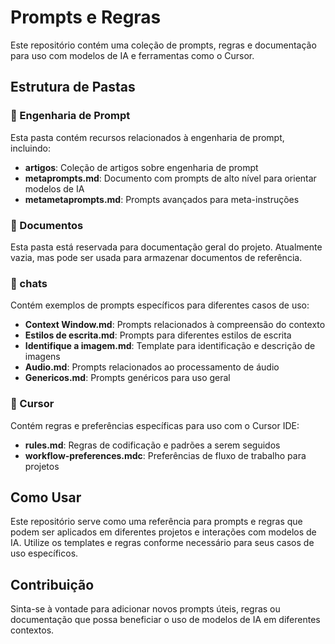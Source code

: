 # Prompts e Regras

Este repositório contém uma coleção de prompts, regras e documentação para uso com modelos de IA e ferramentas como o Cursor.

## Estrutura de Pastas

### 📁 Engenharia de Prompt
Esta pasta contém recursos relacionados à engenharia de prompt, incluindo:
- **artigos**: Coleção de artigos sobre engenharia de prompt
- **metaprompts.md**: Documento com prompts de alto nível para orientar modelos de IA
- **metametaprompts.md**: Prompts avançados para meta-instruções

### 📁 Documentos
Esta pasta está reservada para documentação geral do projeto. Atualmente vazia, mas pode ser usada para armazenar documentos de referência.

### 📁 chats
Contém exemplos de prompts específicos para diferentes casos de uso:
- **Context Window.md**: Prompts relacionados à compreensão do contexto
- **Estilos de escrita.md**: Prompts para diferentes estilos de escrita
- **Identifique a imagem.md**: Template para identificação e descrição de imagens
- **Audio.md**: Prompts relacionados ao processamento de áudio
- **Genericos.md**: Prompts genéricos para uso geral

### 📁 Cursor
Contém regras e preferências específicas para uso com o Cursor IDE:
- **rules.md**: Regras de codificação e padrões a serem seguidos
- **workflow-preferences.mdc**: Preferências de fluxo de trabalho para projetos

## Como Usar

Este repositório serve como uma referência para prompts e regras que podem ser aplicados em diferentes projetos e interações com modelos de IA. Utilize os templates e regras conforme necessário para seus casos de uso específicos.

## Contribuição

Sinta-se à vontade para adicionar novos prompts úteis, regras ou documentação que possa beneficiar o uso de modelos de IA em diferentes contextos. 